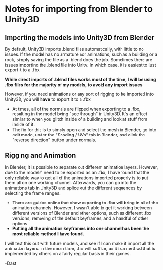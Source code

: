 # Notes for importing from Blender to Unity3D

## Importing the models into Unity3D from Blender
By default, Unity3D imports .blend files automatically, with little to no issues. If the model has no armature nor animations, such as a building or a rock, simply saving the file as a .blend does the job. Sometimes there are issues importing the .blend file into Unity. In which case, it is easiest to just export it to a .fbx

**While direct imports of .blend files works most of the time, I will be using .fbx files for the majority of my models, to avoid any import issues**

However, if you need animations or any sort of rigging to be imported into Unity3D, you will **have** to export it to a .fbx
- At times, all of the normals are flipped when exporting to a .fbx, resulting in the model being "see through" in Unity3D. It's an effect similar to when you glitch inside of a building and look at stuff from inside of it.
- The fix for this is to simply open and select the mesh in Blender, go into edit mode, under the "Shading / UVs" tab in Blender, and click the "reverse direction" button under normals.

## Rigging and Animation
In Blender, it is possible to separate out different animation layers. However, due to the models' need to be exported as an .fbx, I have found that the only reliable way to get all of the animations imported properly is to put them all on one working channel. Afterwards, you can go into the animations tab in Unity3D and splice out the different sequences by selecting the frame ranges.
- There are guides online that show exporting to .fbx will bring in all of the animation channels. However, I wasn't able to get it working between different versions of Blender and other options, such as different .fbx versions, removing of the default keyframes, and a handful of other options.
- **Putting all the animation keyframes into one channel has been the most reliable method I have found.**

I will test this out with future models, and see if I can make it import all the animation layers. In the mean time, this will suffice, as it is a method that is implemented by others on a fairly regular basis in their games.

-Dast
